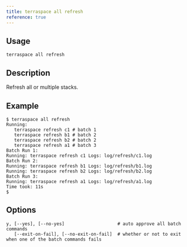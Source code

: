 ```yaml
---
title: terraspace all refresh
reference: true
---
```


## Usage

    terraspace all refresh

## Description

Refresh all or multiple stacks.

## Example

    $ terraspace all refresh
    Running:
       terraspace refresh c1 # batch 1
       terraspace refresh b1 # batch 2
       terraspace refresh b2 # batch 2
       terraspace refresh a1 # batch 3
    Batch Run 1:
    Running: terraspace refresh c1 Logs: log/refresh/c1.log
    Batch Run 2:
    Running: terraspace refresh b1 Logs: log/refresh/b1.log
    Running: terraspace refresh b2 Logs: log/refresh/b2.log
    Batch Run 3:
    Running: terraspace refresh a1 Logs: log/refresh/a1.log
    Time took: 11s
    $


## Options

```
y, [--yes], [--no-yes]                    # auto approve all batch commands
   [--exit-on-fail], [--no-exit-on-fail]  # whether or not to exit when one of the batch commands fails
```

